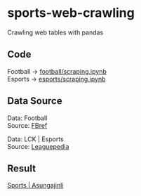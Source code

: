 # sports-web-crawling
Crawling web tables with pandas

## Code

Football &rarr; [football/scraping.ipynb](/football/scraping.ipynb)  
Esports &rarr; [esports/scraping.ipynb](/esports/scraping.ipynb)

## Data Source

Data: Football  
Source: [FBref](https://fbref.com/en/)

Data: LCK | Esports  
Source: [Leaguepedia](https://lol.fandom.com/wiki/League_of_Legends_Esports_Wiki)

## Result
[Sports | Asungajinli](https://asungajinli.github.io/sports/)
